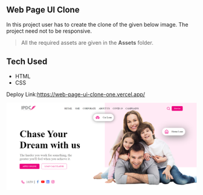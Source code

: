 ## Web Page UI Clone

In this project user has to create the clone of the given below image. The project need not to be responsive.

> All the required assets are given in the **Assets** folder.

## Tech Used

- HTML
- CSS

Deploy Link:https://web-page-ui-clone-one.vercel.app/

![output image](output/webPageOutput.png)
